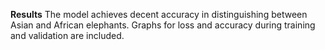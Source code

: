 __Results__
The model achieves decent accuracy in distinguishing between Asian and African elephants. Graphs for loss and accuracy during training and validation are included.

